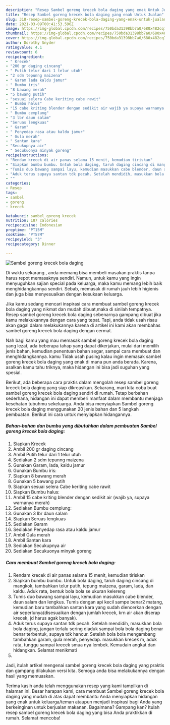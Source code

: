 ```yaml
---
description: "Resep Sambel goreng krecek bola daging yang enak Untuk Jualan"
title: "Resep Sambel goreng krecek bola daging yang enak Untuk Jualan"
slug: 318-resep-sambel-goreng-krecek-bola-daging-yang-enak-untuk-jualan
date: 2021-03-09T00:41:53.596Z
image: https://img-global.cpcdn.com/recipes/750bda31398bb7a0/680x482cq70/sambel-goreng-krecek-bola-daging-foto-resep-utama.jpg
thumbnail: https://img-global.cpcdn.com/recipes/750bda31398bb7a0/680x482cq70/sambel-goreng-krecek-bola-daging-foto-resep-utama.jpg
cover: https://img-global.cpcdn.com/recipes/750bda31398bb7a0/680x482cq70/sambel-goreng-krecek-bola-daging-foto-resep-utama.jpg
author: Dorothy Snyder
ratingvalue: 4.1
reviewcount: 6
recipeingredient:
- " Krecek"
- "200 gr daging cincang"
- " Putih telur dari 1 telur utuh"
- "2 sdm tepunng maizena"
- " Garam lada kaldu jamur"
- " Bumbu iris"
- "8 bawang merah"
- "5 bawang putih"
- "sesuai selera Cabe keriting cabe rawit"
- " Bumbu halus"
- "15 cabe kriting blender dengan sedikit air wajib ya supaya warnanya merah"
- " Bumbu cemplung"
- "3 lbr daun salam"
- "Seruas lengkuas"
- " Garam"
- " Penyedap rasa atau kaldu jamur"
- " Gula merah"
- " Santan kara"
- "Secukupnya air"
- " Secukuonya minyak goreng"
recipeinstructions:
- "Rendam krecek di air panas selama 15 menit, kemudian tiriskan"
- "Siapkan bumbu bumbu. Untuk bola daging, taruh daging cincang di mangkok, tambahkan telur putih, tepung maizena, garam, lada, dan kaldu. Aduk rata, bentuk bola bola se ukuran kelereng"
- "Tumis duo bawang sampai layu, kemudian masukkan cabe blender, daun salam dan lengkus. Tumis dengan api kecil sampe benar2 matang, kemudian baru tambahkan santan kara yang sudah diencerkan dengan air seperlunya(disesuaikan dengan jumlah krecek, krn air akan diserap krecek, jd harus agak banyak)."
- "Aduk terus supaya santan tdk pecah. Setelah mendidih, masukkan bola bola daging, jangan terlalu sering diaduk sampai bola bola daging benar benar terbentuk, supaya tdk hancur. Setelah bola bola mengambang tambahkan garam, gula merah, penyedap. masukkan krecek m, aduk rata, tunggu sampai krecek smua nya lembek. Kemudain angkat dan hidangkan. Selamat menikmati"
- ""
categories:
- Resep
tags:
- sambel
- goreng
- krecek

katakunci: sambel goreng krecek 
nutrition: 187 calories
recipecuisine: Indonesian
preptime: "PT15M"
cooktime: "PT57M"
recipeyield: "3"
recipecategory: Dinner

---
```



![Sambel goreng krecek bola daging](https://img-global.cpcdn.com/recipes/750bda31398bb7a0/680x482cq70/sambel-goreng-krecek-bola-daging-foto-resep-utama.jpg)

Di waktu  sekarang , anda memang bisa membeli masakan praktis tanpa harus repot memasaknya sendiri. Namun, untuk kamu yang ingin menyuguhkan sajian special pada keluarga, maka kamu memang lebih baik menghidangkannya sendiri. Sebab, memasak di rumah jauh lebih higienis dan juga bisa menyesuaikan dengan kesukaan keluarga.

Jika kamu sedang mencari inspirasi cara membuat sambel goreng krecek bola daging yang nikmat dan mudah dibuat,maka di sinilah tempatnya. Resep sambel goreng krecek bola daging  sebenarnya gampang dibuat jika kamu melakukannya dengan cara yang tepat. Tapi, anda tidak usah risau akan gagal dalam melakukannya 
karena di artikel ini kami akan membahas sambel goreng krecek bola daging dengan cermat.  



Nah bagi kamu yang mau memasak sambel goreng krecek bola daging yang lezat, ada beberapa tahap yang dapat dikerjakan, mulai dari memilih jenis bahan, kemudian penentuan bahan segar, sampai cara membuat dan menghidangkannya. kamu Tidak usah pusing kalau ingin memasak sambel goreng krecek bola daging yang enak di mana pun anda berada. Karena, asalkan kamu  tahu triknya, maka hidangan ini bisa jadi suguhan yang spesial.

Berikut, ada beberapa cara praktis  dalam mengolah resep sambel goreng krecek bola daging yang siap dikreasikan. Sekarang, mari kita coba buat sambel goreng krecek bola daging sendiri di rumah. Tetap berbahan sederhana, hidangan ini dapat memberi manfaat dalam membantu menjaga kesehatan tubuhmu sekeluarga. Anda bisa menyiapkan Sambel goreng krecek bola daging menggunakan 20 jenis bahan dan 5 langkah pembuatan. Berikut ini cara untuk menyiapkan hidangannya.

<!--inarticleads1-->

##### Bahan-bahan dan bumbu yang dibutuhkan dalam pembuatan Sambel goreng krecek bola daging:

1. Siapkan  Krecek
1. Ambil 200 gr daging cincang
1. Ambil  Putih telur dari 1 telur utuh
1. Sediakan 2 sdm tepunng maizena
1. Gunakan  Garam, lada, kaldu jamur
1. Gunakan  Bumbu iris:
1. Siapkan 8 bawang merah
1. Gunakan 5 bawang putih
1. Siapkan sesuai selera Cabe keriting cabe rawit
1. Siapkan  Bumbu halus:
1. Ambil 15 cabe kriting blender dengan sedikit air (wajib ya, supaya warnanya merah)
1. Sediakan  Bumbu cemplung:
1. Gunakan 3 lbr daun salam
1. Siapkan Seruas lengkuas
1. Sediakan  Garam
1. Sediakan  Penyedap rasa atau kaldu jamur
1. Ambil  Gula merah
1. Ambil  Santan kara
1. Sediakan Secukupnya air
1. Sediakan  Secukuonya minyak goreng




<!--inarticleads2-->

##### Cara membuat Sambel goreng krecek bola daging:

1. Rendam krecek di air panas selama 15 menit, kemudian tiriskan
1. Siapkan bumbu bumbu. Untuk bola daging, taruh daging cincang di mangkok, tambahkan telur putih, tepung maizena, garam, lada, dan kaldu. Aduk rata, bentuk bola bola se ukuran kelereng
1. Tumis duo bawang sampai layu, kemudian masukkan cabe blender, daun salam dan lengkus. Tumis dengan api kecil sampe benar2 matang, kemudian baru tambahkan santan kara yang sudah diencerkan dengan air seperlunya(disesuaikan dengan jumlah krecek, krn air akan diserap krecek, jd harus agak banyak).
1. Aduk terus supaya santan tdk pecah. Setelah mendidih, masukkan bola bola daging, jangan terlalu sering diaduk sampai bola bola daging benar benar terbentuk, supaya tdk hancur. Setelah bola bola mengambang tambahkan garam, gula merah, penyedap. masukkan krecek m, aduk rata, tunggu sampai krecek smua nya lembek. Kemudain angkat dan hidangkan. Selamat menikmati
1. 




Jadi, itulah artikel mengenai  sambel goreng krecek bola daging  yang praktis dan gampang dilakukan versi kita. Semoga anda bisa melakukannya dengan hasil yang memuaskan. 

Terima kasih anda telah menggunakan resep yang kami tampilkan di halaman ini. Besar harapan kami, cara membuat  Sambel goreng krecek bola daging yang mudah di atas dapat membantu Anda menyiapkan hidangan yang enak untuk keluarga/teman ataupun menjadi inspirasi bagi Anda yang berkeinginan untuk berjualan makanan. Bagaimana? Gampang kan? Itulah resep sambel goreng krecek bola daging yang bisa Anda praktikkan di rumah. Selamat mencoba!

